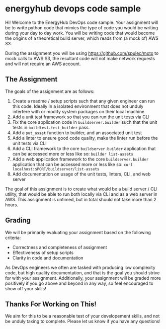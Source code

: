 # energyhub devops code sample

Hi! Welcome to the EnergyHub DevOps code sample. Your assignment will be to write python code that mimics the type of code you would be writing during your day to day work. You will be writing code that would become the origins of a theoretical build server, which reads from (a mock of) AWS S3.

During the assignment you will be using https://github.com/spulec/moto to mock calls to AWS S3, the resultant code will not make network requests and will not require an AWS account.

## The Assignment

The goals of the assignment are as follows:

1. Create a readme / setup scripts such that any given engineer can run this code. Ideally in a isolated environment that does not unduly interfere with or modify system packages on their local machine.
2. Add a unit test framework so that you can run the unit tests via CLI
3. Fix the core application code in `buildserver.builder` such that the unit tests in `buildtest.test_builder` pass.
4. Add a `put_asset` function to builder, and an associated unit test
5. Add a linter to ensure good code quality, make the linter run before the unit tests via CLI
6. Add a CLI framework to the core `buildserver.builder` application that can be accessed more or less like so: `builder list-assets`
7. Add a web application framework to the core `buildserver.builder` application that can be accessed more or less like so: `curl localhost:$PORT/buildserver/list-assets`
8. Add documentation on usage of the unit tests, linters, CLI, and web server

The goal of this assignment is to create what would be a build server / CLI utility, that would be able to run both locally via CLI and as a web server in AWS. This assignment is untimed, but in total should not take more than 2 hours.

## Grading

We will be primarily evaluating your assignment based on the following criteria:

- Correctness and completeness of assignment
- Effectiveness of setup scripts
- Clarity in code and documentation

As DevOps engineers we often are tasked with producing low complexity code, but high quality documentation, and that is the goal you should strive for with your assignment. Additionally, your assignment will be graded more positively if you go above and beyond in any way, so feel encouraged to show off your skills!

## Thanks For Working on This!

We aim for this to be a reasonable test of your developement skills, and not be unduly taxing to complete. Please let us know if you have any questions!
